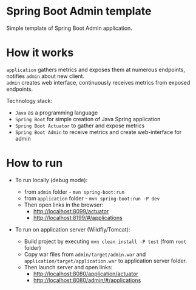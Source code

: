 # Spring Boot Admin template 
Simple template of Spring Boot Admin application.

# How it works
`application` gathers metrics and exposes them at numerous endpoints, notifies `admin` about new client.  
`admin` creates web interface, continuously receives metrics from exposed endpoints.

Technology stack: 
* `Java` as a programming language
* `Spring Boot` for simple creation of Java Spring application
* `Spring Boot Actuator` to gather and expose metrics
* `Spring Boot Admin` to receive metrics and create web-interface for admin

# How to run
* To run locally (debug mode):
    * from `admin` folder - `mvn spring-boot:run`
    * from `application` folder - `mvn spring-boot:run -P dev`  
    * Then open links in the browser:
        * [http://localhost:8099/actuator](http://localhost:8099/actuator)
        * [http://localhost:8199/#/applications](http://localhost:8199/#/applications)

* To run on application server (Wildfly/Tomcat):
    * Build project by executing `mvn clean install -P test` (from `root` folder)  
    * Copy war files from `admin/target/admin.war` and `application/target/application.war` to application server folder.   
    * Then launch server and open links:
        * [http://localhost:8080/application/actuator](http://localhost:8080/application/actuator)
        * [http://localhost:8080/admin/#/applications](http://localhost:8080/admin/#/applications)
